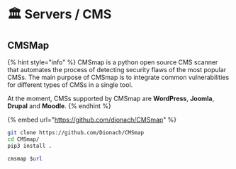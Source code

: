# 🏛 Servers / CMS

## CMSMap

{% hint style="info" %}
CMSmap is a python open source CMS scanner that automates the process of detecting security flaws of the most popular CMSs. The main purpose of CMSmap is to integrate common vulnerabilities for different types of CMSs in a single tool.

At the moment, CMSs supported by CMSmap are **WordPress**, **Joomla**, **Drupal** and **Moodle**.
{% endhint %}

{% embed url="https://github.com/dionach/CMSmap" %}

```bash
git clone https://github.com/Dionach/CMSmap
cd CMSmap/
pip3 install .

cmsmap $url
```

